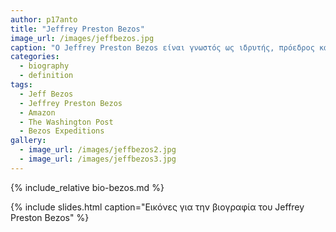 ```yaml
---
author: p17anto
title: "Jeffrey Preston Bezos"
image_url: /images/jeffbezos.jpg
caption: "O Jeffrey Preston Bezos είναι γνωστός ως ιδρυτής, πρόεδρος και διευθύνων σύμβουλος της Amazon.com, της μεγαλύτερης λιανεμπορικής εταιρείας στον κόσμο με πωλήσεις αγαθών και υπηρεσιών μέσω Διαδικτύου."
categories:
  - biography
  - definition
tags:
  - Jeff Bezos
  - Jeffrey Preston Bezos
  - Amazon
  - The Washington Post
  - Bezos Expeditions
gallery:
  - image_url: /images/jeffbezos2.jpg
  - image_url: /images/jeffbezos3.jpg
---
```


{% include_relative bio-bezos.md %}

{% include slides.html caption="Εικόνες για την βιογραφία του Jeffrey Preston Bezos" %}
